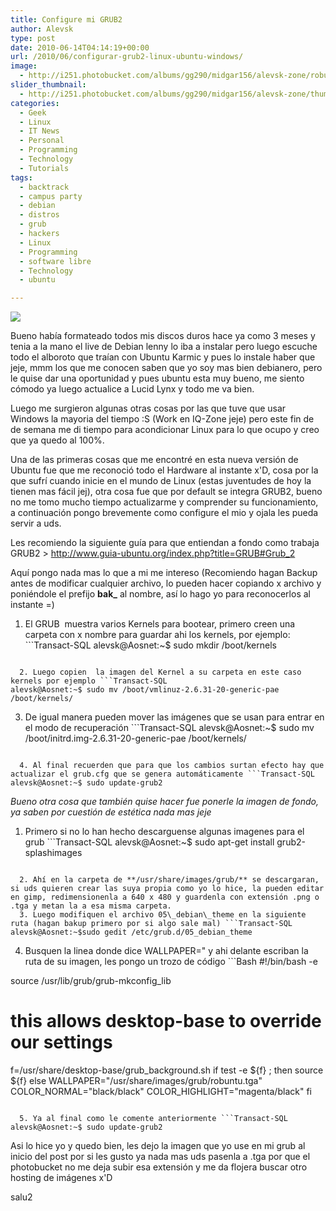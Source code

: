 ```yaml
---
title: Configure mi GRUB2
author: Alevsk
type: post
date: 2010-06-14T04:14:19+00:00
url: /2010/06/configurar-grub2-linux-ubuntu-windows/
image:
  - http://i251.photobucket.com/albums/gg290/midgar156/alevsk-zone/robuntu-1.jpg
slider_thumbnail:
  - http://i251.photobucket.com/albums/gg290/midgar156/alevsk-zone/thumb-grub.jpg
categories:
  - Geek
  - Linux
  - IT News
  - Personal
  - Programming
  - Technology
  - Tutorials
tags:
  - backtrack
  - campus party
  - debian
  - distros
  - grub
  - hackers
  - Linux
  - Programming
  - software libre
  - Technology
  - ubuntu

---
```

[![](/images/grub_mint.jpg)](http://www.alevsk.com/2010/06/configurar-grub2-linux-ubuntu-windows/grub_mint/)

Bueno había formateado todos mis discos duros hace ya como 3 meses y tenia a la mano el live de Debian lenny lo iba a instalar pero luego escuche todo el alboroto que traían con Ubuntu Karmic y pues lo instale haber que jeje, mmm los que me conocen saben que yo soy mas bien debianero, pero le quise dar una oportunidad y pues ubuntu esta muy bueno, me siento cómodo ya luego actualice a Lucid Lynx y todo me va bien.

Luego me surgieron algunas otras cosas por las que tuve que usar Windows la mayoria del tiempo :S (Work en IQ-Zone jeje) pero este fin de de semana me di tiempo para acondicionar Linux para lo que ocupo y creo que ya quedo al 100%.

<!--more-->

Una de las primeras cosas que me encontré en esta nueva versión de Ubuntu fue que me reconoció todo el Hardware al instante x'D, cosa por la que sufrí cuando inicie en el mundo de Linux (estas juventudes de hoy la tienen mas fácil jej), otra cosa fue que por default se integra GRUB2, bueno no me tomo mucho tiempo actualizarme y comprender su funcionamiento, a continuación pongo brevemente como configure el mio y ojala les pueda servir a uds.

Les recomiendo la siguiente guía para que entiendan a fondo como trabaja GRUB2 > http://www.guia-ubuntu.org/index.php?title=GRUB#Grub_2

Aquí pongo nada mas lo que a mi me intereso (Recomiendo hagan Backup antes de modificar cualquier archivo, lo pueden hacer copiando x archivo y poniéndole el prefijo **bak_** al nombre, así lo hago yo para reconocerlos al instante =)

  1. El GRUB  muestra varios Kernels para bootear, primero creen una carpeta con x nombre para guardar ahi los kernels, por ejemplo: ```Transact-SQL
alevsk@Aosnet:~$ sudo mkdir /boot/kernels
```

  2. Luego copien  la imagen del Kernel a su carpeta en este caso kernels por ejemplo ```Transact-SQL
alevsk@Aosnet:~$ sudo mv /boot/vmlinuz-2.6.31-20-generic-pae /boot/kernels/
```

  3. De igual manera pueden mover las imágenes que se usan para entrar en el modo de recuperación ```Transact-SQL
alevsk@Aosnet:~$ sudo mv /boot/initrd.img-2.6.31-20-generic-pae /boot/kernels/
```

  4. Al final recuerden que para que los cambios surtan efecto hay que actualizar el grub.cfg que se genera automáticamente ```Transact-SQL
alevsk@Aosnet:~$ sudo update-grub2
```

_Bueno otra cosa que también quise hacer fue ponerle la imagen de fondo, ya saben por cuestión de estética nada mas jeje_

  1. Primero si no lo han hecho descarguense algunas imagenes para el grub ```Transact-SQL
alevsk@Aosnet:~$ sudo apt-get install grub2-splashimages
```

  2. Ahí en la carpeta de **/usr/share/images/grub/** se descargaran, si uds quieren crear las suya propia como yo lo hice, la pueden editar en gimp, redimensionenla a 640 x 480 y guardenla con extensión .png o .tga y metan la a esa misma carpeta.
  3. Luego modifiquen el archivo 05\_debian\_theme en la siguiente ruta (hagan bakup primero por si algo sale mal) ```Transact-SQL
alevsk@Aosnet:~$sudo gedit /etc/grub.d/05_debian_theme
```

  4. Busquen la linea donde dice WALLPAPER=" y ahi delante escriban la ruta de su imagen, les pongo un trozo de código ```Bash
#!/bin/bash -e

source /usr/lib/grub/grub-mkconfig_lib

# this allows desktop-base to override our settings
f=/usr/share/desktop-base/grub_background.sh
if test -e ${f} ; then
  source ${f}
else
  WALLPAPER="/usr/share/images/grub/robuntu.tga"
  COLOR_NORMAL="black/black"
  COLOR_HIGHLIGHT="magenta/black"
fi
```

  5. Ya al final como le comente anteriormente ```Transact-SQL
alevsk@Aosnet:~$ sudo update-grub2
```

Asi lo hice yo y quedo bien, les dejo la imagen que yo use en mi grub al inicio del post por si les gusto ya nada mas uds pasenla a .tga por que el photobucket no me deja subir esa extensión y me da flojera buscar otro hosting de imágenes x'D

salu2